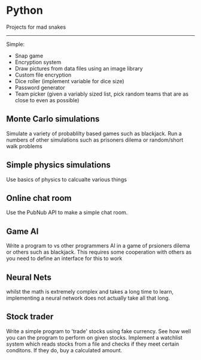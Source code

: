 # Python
Projects for mad snakes
***

Simple:
- Snap game
- Encryption system
- Draw pictures from data files using an image library
- Custom file encryption
- Dice roller (implement variable for dice size)
- Password generator
- Team picker (given a variably sized list, pick random teams that are as close to even as possible)

## Monte Carlo simulations
Simulate a variety of probablilty based games such as blackjack. Run a numbers of other simulations such as prisoners dilema or random/short walk problems

## Simple physics simulations
Use basics of physics to calcualte various things

## Online chat room
Use the PubNub API to make a simple chat room.

## Game AI
Write a program to vs other programmers AI in a game of prsioners dilema or others such as blackjack. This requires some cooperation with others as you need to define an interface for this to work

## Neural Nets
whilst the math is extremely complex and takes a long time to learn, implementing a neural network does not actually take all that long.

## Stock trader
Write a simple program to 'trade' stocks using fake currency. See how well you can the program to perform on given stocks. Implement a watchlist system which reads stocks from a file and checks if they meet certain conditons. If they do, buy a calculated amount.